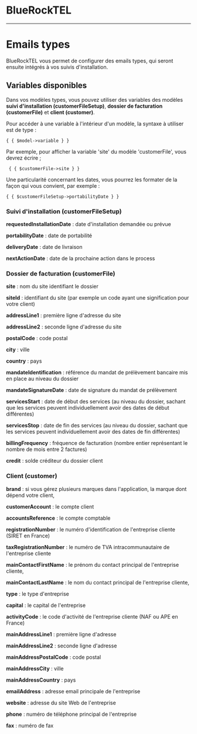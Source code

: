 # BlueRockTEL
---

# Emails types

BlueRockTEL vous permet de configurer des emails types, qui seront ensuite intégrés à vos suivis d'installation.

## Variables disponibles

Dans vos modèles types, vous pouvez utiliser des variables des modèles **suivi d'installation (customerFileSetup)**, **dossier de facturation (customerFile)** et **client (customer)**.

Pour accéder à une variable à l'intérieur d'un modèle, la syntaxe à utiliser est de type :

```
{ { $model->variable } } 
```

Par exemple, pour afficher la variable 'site' du modèle 'customerFile', vous devrez écrire ;

```
 { { $customerFile->site } } 
```

Une particularité concernant les dates, vous pourrez les formater de la façon qui vous convient, par exemple : 

```
{ { $customerFileSetup->portabilityDate } } 
```

### Suivi d'installation (customerFileSetup)

**requestedInstallationDate** : date d'installation demandée ou prévue

**portabilityDate** : date de portabilité

**deliveryDate** : date de livraison

**nextActionDate** : date de la prochaine action dans le process

### Dossier de facturation (customerFile)

**site** : nom du site identifiant le dossier

**siteId** : identifiant du site (par exemple un code ayant une signification pour votre client)

**addressLine1** : première ligne d'adresse du site

**addressLine2** : seconde ligne d'adresse du site

**postalCode** : code postal

**city** : ville

**country** : pays

**mandateIdentification** : référence du mandat de prélèvement bancaire mis en place au niveau du dossier

**mandateSignatureDate** : date de signature du mandat de prélèvement

**servicesStart** : date de début des services (au niveau du dossier, sachant que les services peuvent individuellement avoir des dates de début différentes)

**servicesStop** : date de fin des services (au niveau du dossier, sachant que les services peuvent individuellement avoir des dates de fin différentes)

**billingFrequency** : fréquence de facturation (nombre entier représentant le nombre de mois entre 2 factures)

**credit** : solde créditeur du dossier client

### Client (customer)

**brand** : si vous gérez plusieurs marques dans l'application, la marque dont dépend votre client,

**customerAccount** : le compte client

**accountsReference** : le compte comptable

**registrationNumber** : le numéro d'identification de l'entreprise cliente (SIRET en France)

**taxRegistrationNumber** : le numéro de TVA intracommunautaire de l'entreprise cliente

**mainContactFirstName** : le prénom du contact principal de l'entreprise cliente,

**mainContactLastName** : le nom du contact principal de l'entreprise cliente,

**type** : le type d'entreprise

**capital** : le capital de l'entreprise

**activityCode** : le code d'activité de l'entreprise cliente (NAF ou APE en France)

**mainAddressLine1** : première ligne d'adresse

**mainAddressLine2** : seconde ligne d'adresse

**mainAddressPostalCode** : code postal

**mainAddressCity** : ville

**mainAddressCountry** : pays

**emailAddress** : adresse email principale de l'entreprise

**website** : adresse du site Web de l'entreprise

**phone** : numéro de téléphone principal de l'entreprise

**fax** : numéro de fax

